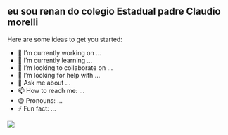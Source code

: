 ## eu sou renan do colegio Estadual padre Claudio morelli



Here are some ideas to get you started:

- 🔭 I’m currently working on ...
- 🌱 I’m currently learning ...
- 👯 I’m looking to collaborate on ...
- 🤔 I’m looking for help with ...
- 💬 Ask me about ...
- 📫 How to reach me: ...
- 😄 Pronouns: ...
- ⚡ Fun fact: ...

![](https://media.tenor.com/nMwwD7FTuHUAAAAi/clash-royale-prince.gif)
